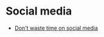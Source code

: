 # Social media


 - [Don't waste time on social media](../Don't%20waste%20time%20on%20social%20media/index.md)
    
